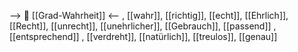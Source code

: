 --> 🧩 [[Grad-Wahrheit]] <--
, [[wahr]], [[richtig]], [[echt]], [[Ehrlich]], [[Recht]], [[unrecht]], [[unehrlicher]], [[Gebrauch]], [[passend]]
, [[entsprechend]]
, [[verdreht]], [[natürlich]], [[treulos]], [[genau]]